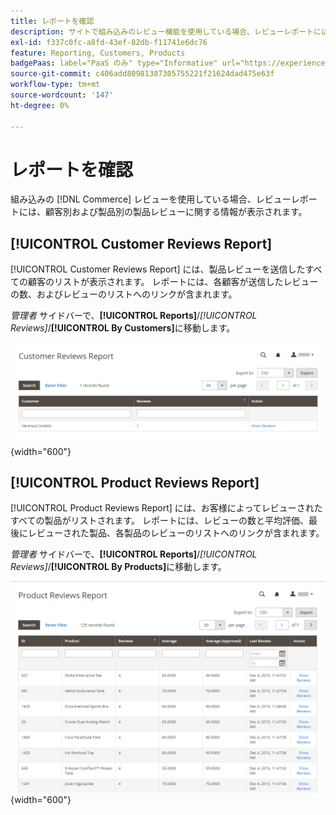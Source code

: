 ```yaml
---
title: レポートを確認
description: サイトで組み込みのレビュー機能を使用している場合、レビューレポートには、製品レビューに関する情報が顧客別および製品別に表示されます。
exl-id: f337c0fc-a8fd-43ef-82db-f11741e6dc76
feature: Reporting, Customers, Products
badgePaas: label="PaaS のみ" type="Informative" url="https://experienceleague.adobe.com/en/docs/commerce/user-guides/product-solutions" tooltip="Adobe Commerce on Cloud プロジェクト（Adobeが管理する PaaS インフラストラクチャ）およびオンプレミスプロジェクトにのみ適用されます。"
source-git-commit: c406add80981387305755221f21624dad475e63f
workflow-type: tm+mt
source-wordcount: '147'
ht-degree: 0%

---
```


# レポートを確認

組み込みの [!DNL Commerce] レビューを使用している場合、レビューレポートには、顧客別および製品別の製品レビューに関する情報が表示されます。

## [!UICONTROL Customer Reviews Report]

[!UICONTROL Customer Reviews Report] には、製品レビューを送信したすべての顧客のリストが表示されます。 レポートには、各顧客が送信したレビューの数、およびレビューのリストへのリンクが含まれます。

_管理者_ サイドバーで、**[!UICONTROL Reports]**/_[!UICONTROL Reviews]_/**[!UICONTROL By Customers]**&#x200B;に移動します。

![ 顧客別レビュー報告書 ](./assets/customer-reviews.png){width="600"}

## [!UICONTROL Product Reviews Report]

[!UICONTROL Product Reviews Report] には、お客様によってレビューされたすべての製品がリストされます。 レポートには、レビューの数と平均評価、最後にレビューされた製品、各製品のレビューのリストへのリンクが含まれます。

_管理者_ サイドバーで、**[!UICONTROL Reports]**/_[!UICONTROL Reviews]_/**[!UICONTROL By Products]**&#x200B;に移動します。

![ 製品別レビュー報告書 ](./assets/product-reviews.png){width="600"}
